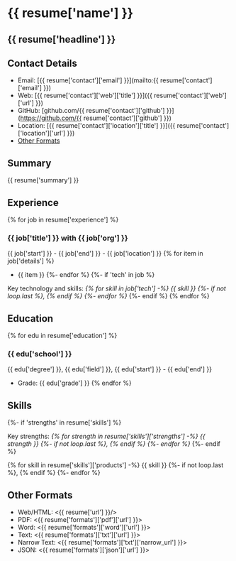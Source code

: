 # {{ resume['name'] }}

## {{ resume['headline'] }}

## Contact Details

* Email: [{{ resume['contact']['email'] }}](mailto:{{ resume['contact']['email'] }})
* Web: [{{ resume['contact']['web']['title'] }}]({{ resume['contact']['web']['url'] }})
* GitHub: [github.com/{{ resume['contact']['github'] }}](https://github.com/{{ resume['contact']['github'] }})
* Location: [{{ resume['contact']['location']['title'] }}]({{ resume['contact']['location']['url'] }})
* [Other Formats](#other-formats)

## Summary

{{ resume['summary'] }}

## Experience
{% for job in resume['experience'] %}
### {{ job['title'] }} with {{ job['org'] }}

{{ job['start'] }} - {{ job['end'] }} - {{ job['location'] }}
{% for item in job['details'] %}
* {{ item }}
{%- endfor %}
{%- if 'tech' in job %}

Key technology and skills: _{% for skill in job['tech'] -%}
{{ skill }}
{%- if not loop.last %}, {% endif %}
{%- endfor %}_
{%- endif %}
{% endfor %}

## Education
{% for edu in resume['education'] %}
### {{ edu['school'] }}

{{ edu['degree'] }}, {{ edu['field'] }},
{{ edu['start'] }} - {{ edu['end'] }}

* Grade: {{ edu['grade'] }}
{% endfor %}

## Skills
{%- if 'strengths' in resume['skills'] %}

Key strengths: _{% for strength in resume['skills']['strengths'] -%}
{{ strength }}
{%- if not loop.last %}, {% endif %}
{%- endfor %}_
{%- endif %}

{% for skill in resume['skills']['products'] -%}
{{ skill }}
{%- if not loop.last %}, {% endif %}
{%- endfor %}

## Other Formats

* Web/HTML: <{{ resume['url'] }}/>
* PDF: <{{ resume['formats']['pdf']['url'] }}>
* Word: <{{ resume['formats']['word']['url'] }}>
* Text: <{{ resume['formats']['txt']['url'] }}>
* Narrow Text: <{{ resume['formats']['txt']['narrow_url'] }}>
* JSON: <{{ resume['formats']['json']['url'] }}>

